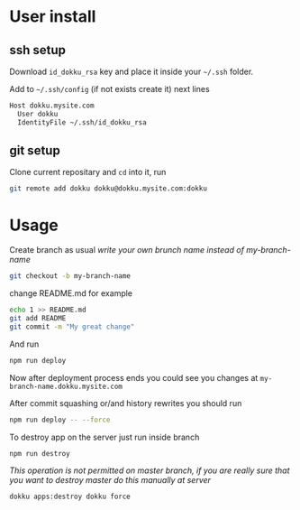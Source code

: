 # User install

## ssh setup

Download `id_dokku_rsa` key and place it inside your `~/.ssh` folder.

Add to `~/.ssh/config` (if not exists create it) next lines

```bash
Host dokku.mysite.com
  User dokku
  IdentityFile ~/.ssh/id_dokku_rsa
```

## git setup

Clone current repositary and `cd` into it, run

```bash
git remote add dokku dokku@dokku.mysite.com:dokku
```

# Usage

Create branch as usual *write your own brunch name instead of my-branch-name*

```bash
git checkout -b my-branch-name
```

change README.md for example

```bash
echo 1 >> README.md
git add README
git commit -m "My great change"
```

And run

```bash
npm run deploy
```

Now after deployment process ends you could see you changes at `my-branch-name.dokku.mysite.com`

After commit squashing or/and history rewrites you should run

```bash
npm run deploy -- --force
```

To destroy app on the server just run inside branch

```bash
npm run destroy
```

*This operation is not permitted on master branch, if you are really sure that you want to destroy master
do this manually at server*

```bash
dokku apps:destroy dokku force
```
